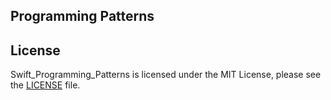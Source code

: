 ## Programming Patterns

## License
Swift_Programming_Patterns is licensed under the MIT License, please see the [LICENSE](LICENSE) file.
